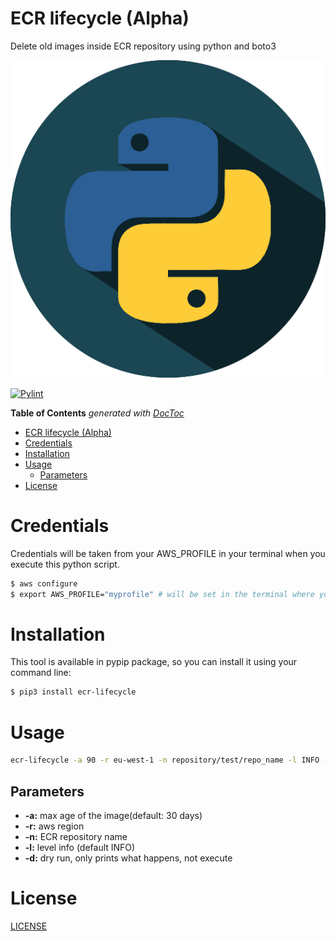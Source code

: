 # ECR lifecycle (Alpha)

Delete old images inside ECR repository using python and boto3

![python-logo](./img/python-logo.png)

[![Pylint](https://github.com/nanih98/python3-boto3-delete-ecr-images/actions/workflows/publish-to-test-pypi.yml/badge.svg)](https://github.com/nanih98/python3-boto3-delete-ecr-images/actions/workflows/publish-to-test-pypi.yml)


<!-- START doctoc generated TOC please keep comment here to allow auto update -->
<!-- DON'T EDIT THIS SECTION, INSTEAD RE-RUN doctoc TO UPDATE -->
**Table of Contents**  *generated with [DocToc](https://github.com/thlorenz/doctoc)*

- [ECR lifecycle (Alpha)](#ecr-lifecycle-alpha)
- [Credentials](#credentials)
- [Installation](#installation)
- [Usage](#usage)
  - [Parameters](#parameters)
- [License](#license)

<!-- END doctoc generated TOC please keep comment here to allow auto update -->

# Credentials

Credentials will be taken from your AWS_PROFILE in your terminal when you execute this python script.

```bash
$ aws configure
$ export AWS_PROFILE="myprofile" # will be set in the terminal where you'll execute the python script
```

# Installation

This tool is available in pypip package, so you can install it using your command line:

```bash
$ pip3 install ecr-lifecycle
```

# Usage

```sh
ecr-lifecycle -a 90 -r eu-west-1 -n repository/test/repo_name -l INFO -d true
```

## Parameters

* **-a:** max age of the image(default: 30 days)
* **-r:** aws region
* **-n:** ECR repository name
* **-l:** level info (default INFO)
* **-d:** dry run, only prints what happens, not execute

# License

[LICENSE](./LICENSE)

